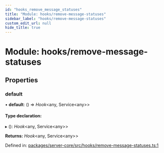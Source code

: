 ```yaml
---
id: "hooks_remove_message_statuses"
title: "Module: hooks/remove-message-statuses"
sidebar_label: "hooks/remove-message-statuses"
custom_edit_url: null
hide_title: true
---
```


# Module: hooks/remove-message-statuses

## Properties

### default

• **default**: () => *Hook*<any, Service<any\>\>

#### Type declaration:

▸ (): *Hook*<any, Service<any\>\>

**Returns:** *Hook*<any, Service<any\>\>

Defined in: [packages/server-core/src/hooks/remove-message-statuses.ts:1](https://github.com/xr3ngine/xr3ngine/blob/673ad6a5f/packages/server-core/src/hooks/remove-message-statuses.ts#L1)
